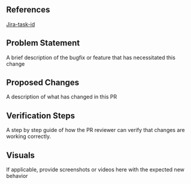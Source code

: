 ## References

[Jira-task-id](Jira-task-link)

## Problem Statement

A brief description of the bugfix or feature that has necessitated this change

## Proposed Changes

A description of what has changed in this PR

## Verification Steps

A step by step guide of how the PR reviewer can verify that changes are working correctly.

## Visuals

If applicable, provide screenshots or videos here with the expected new behavior

